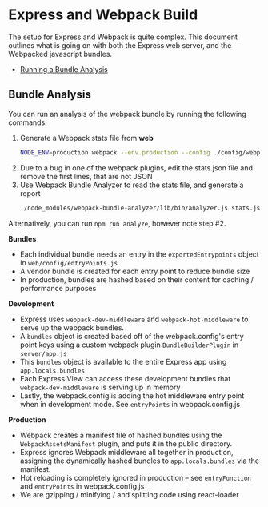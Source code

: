 
# Express and Webpack Build

The setup for Express and Webpack is quite complex. This document outlines what is going on with both the Express web server, and the Webpacked javascript bundles.

* [Running a Bundle Analysis](#bundle-analysis)

## Bundle Analysis

You can run an analysis of the webpack bundle by running the following commands:

1. Generate a Webpack stats file from **web**
    ```bash
    NODE_ENV=production webpack --env.production --config ./config/webpack.prod.js --profile --json > stats.json
    ```
1. Due to a bug in one of the webpack plugins, edit the stats.json file and remove the first lines, that are not JSON
1. Use Webpack Bundle Analyzer to read the stats file, and generate a report
    ```bash
    ./node_modules/webpack-bundle-analyzer/lib/bin/analyzer.js stats.json
    ```

Alternatively, you can run `npm run analyze`, however note step #2.

**Bundles**

* Each individual bundle needs an entry in the `exportedEntrypoints` object in `web/config/entryPoints.js`
* A vendor bundle is created for each entry point to reduce bundle size
* In production, bundles are hashed based on their content for caching / performance purposes

**Development**

* Express uses `webpack-dev-middleware` and `webpack-hot-middleware` to serve up the webpack bundles.
* A `bundles` object is created based off of the webpack.config's entry point keys using a custom webpack plugin `BundleBuilderPlugin` in `server/app.js`
* This `bundles` object is available to the entire Express app using `app.locals.bundles`
* Each Express View can access these development bundles that `webpack-dev-middleware` is serving up in memory
* Lastly, the webpack.config is adding the hot middleware entry point when in development mode. See `entryPoints` in webpack.config.js

**Production**

* Webpack creates a manifest file of hashed bundles using the `WebpackAssetsManifest` plugin, and puts it in the public directory.
* Express ignores Webpack middleware all together in production, assigning the dynamically hashed bundles to `app.locals.bundles` via the manifest.
* Hot reloading is completely ignored in production – see `entryFunction` and `entryPoints` in webpack.config.js
* We are gzipping / minifying / and splitting code using react-loader
